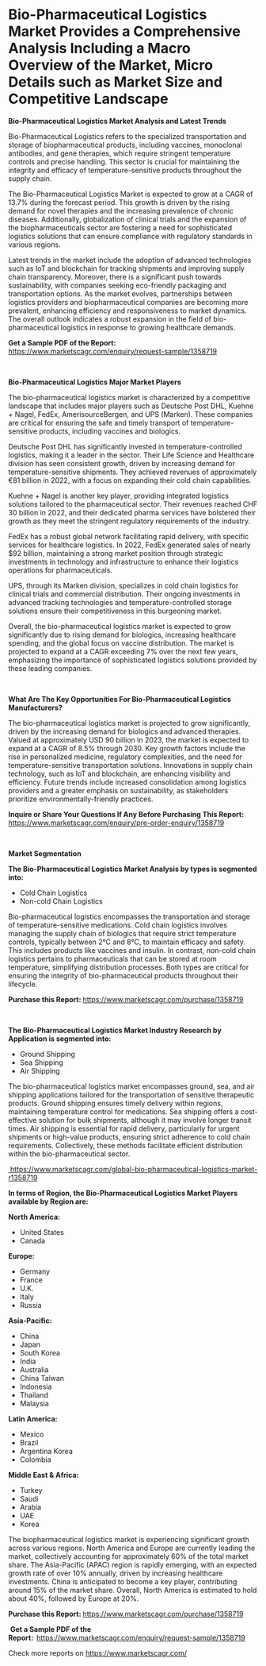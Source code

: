 <p><h1>Bio-Pharmaceutical Logistics Market Provides a Comprehensive Analysis Including a Macro Overview of the Market, Micro Details such as Market Size and Competitive Landscape</h1></p><p><strong>Bio-Pharmaceutical Logistics Market Analysis and Latest Trends</strong></p>
<p><p>Bio-Pharmaceutical Logistics refers to the specialized transportation and storage of biopharmaceutical products, including vaccines, monoclonal antibodies, and gene therapies, which require stringent temperature controls and precise handling. This sector is crucial for maintaining the integrity and efficacy of temperature-sensitive products throughout the supply chain.</p><p>The Bio-Pharmaceutical Logistics Market is expected to grow at a CAGR of 13.7% during the forecast period. This growth is driven by the rising demand for novel therapies and the increasing prevalence of chronic diseases. Additionally, globalization of clinical trials and the expansion of the biopharmaceuticals sector are fostering a need for sophisticated logistics solutions that can ensure compliance with regulatory standards in various regions.</p><p>Latest trends in the market include the adoption of advanced technologies such as IoT and blockchain for tracking shipments and improving supply chain transparency. Moreover, there is a significant push towards sustainability, with companies seeking eco-friendly packaging and transportation options. As the market evolves, partnerships between logistics providers and biopharmaceutical companies are becoming more prevalent, enhancing efficiency and responsiveness to market dynamics. The overall outlook indicates a robust expansion in the field of bio-pharmaceutical logistics in response to growing healthcare demands.</p></p>
<p><strong>Get a Sample PDF of the Report:&nbsp;</strong> <a href="https://www.marketscagr.com/enquiry/request-sample/1358719?utm_campaign=2948&utm_medium=2&utm_source=Github&utm_content=ia&utm_term=22032025&utm_id=bio-pharmaceutical-logistics">https://www.marketscagr.com/enquiry/request-sample/1358719</a></p>
<p>&nbsp;</p>
<p><strong>Bio-Pharmaceutical Logistics Major Market Players</strong></p>
<p><p>The bio-pharmaceutical logistics market is characterized by a competitive landscape that includes major players such as Deutsche Post DHL, Kuehne + Nagel, FedEx, AmerisourceBergen, and UPS (Marken). These companies are critical for ensuring the safe and timely transport of temperature-sensitive products, including vaccines and biologics.</p><p>Deutsche Post DHL has significantly invested in temperature-controlled logistics, making it a leader in the sector. Their Life Science and Healthcare division has seen consistent growth, driven by increasing demand for temperature-sensitive shipments. They achieved revenues of approximately €81 billion in 2022, with a focus on expanding their cold chain capabilities.</p><p>Kuehne + Nagel is another key player, providing integrated logistics solutions tailored to the pharmaceutical sector. Their revenues reached CHF 30 billion in 2022, and their dedicated pharma services have bolstered their growth as they meet the stringent regulatory requirements of the industry.</p><p>FedEx has a robust global network facilitating rapid delivery, with specific services for healthcare logistics. In 2022, FedEx generated sales of nearly $92 billion, maintaining a strong market position through strategic investments in technology and infrastructure to enhance their logistics operations for pharmaceuticals.</p><p>UPS, through its Marken division, specializes in cold chain logistics for clinical trials and commercial distribution. Their ongoing investments in advanced tracking technologies and temperature-controlled storage solutions ensure their competitiveness in this burgeoning market.</p><p>Overall, the bio-pharmaceutical logistics market is expected to grow significantly due to rising demand for biologics, increasing healthcare spending, and the global focus on vaccine distribution. The market is projected to expand at a CAGR exceeding 7% over the next few years, emphasizing the importance of sophisticated logistics solutions provided by these leading companies.</p></p>
<p>&nbsp;</p>
<p><strong>What Are The Key Opportunities For Bio-Pharmaceutical Logistics Manufacturers?</strong></p>
<p><p>The bio-pharmaceutical logistics market is projected to grow significantly, driven by the increasing demand for biologics and advanced therapies. Valued at approximately USD 90 billion in 2023, the market is expected to expand at a CAGR of 8.5% through 2030. Key growth factors include the rise in personalized medicine, regulatory complexities, and the need for temperature-sensitive transportation solutions. Innovations in supply chain technology, such as IoT and blockchain, are enhancing visibility and efficiency. Future trends include increased consolidation among logistics providers and a greater emphasis on sustainability, as stakeholders prioritize environmentally-friendly practices.</p></p>
<p><strong>Inquire or Share Your Questions If Any Before Purchasing This Report:</strong> <a href="https://www.marketscagr.com/enquiry/pre-order-enquiry/1358719?utm_campaign=2948&utm_medium=2&utm_source=Github&utm_content=ia&utm_term=22032025&utm_id=bio-pharmaceutical-logistics">https://www.marketscagr.com/enquiry/pre-order-enquiry/1358719</a></p>
<p>&nbsp;</p>
<p><strong>Market Segmentation</strong></p>
<p><strong>The Bio-Pharmaceutical Logistics Market Analysis by types is segmented into:</strong></p>
<p><ul><li>Cold Chain Logistics</li><li>Non-cold Chain Logistics</li></ul></p>
<p><p>Bio-pharmaceutical logistics encompasses the transportation and storage of temperature-sensitive medications. Cold chain logistics involves managing the supply chain of biologics that require strict temperature controls, typically between 2°C and 8°C, to maintain efficacy and safety. This includes products like vaccines and insulin. In contrast, non-cold chain logistics pertains to pharmaceuticals that can be stored at room temperature, simplifying distribution processes. Both types are critical for ensuring the integrity of bio-pharmaceutical products throughout their lifecycle.</p></p>
<p><strong>Purchase this Report:&nbsp;</strong><a href="https://www.marketscagr.com/purchase/1358719?utm_campaign=2948&utm_medium=2&utm_source=Github&utm_content=ia&utm_term=22032025&utm_id=bio-pharmaceutical-logistics">https://www.marketscagr.com/purchase/1358719</a></p>
<p>&nbsp;</p>
<p><strong>The Bio-Pharmaceutical Logistics Market Industry Research by Application is segmented into:</strong></p>
<p><ul><li>Ground Shipping</li><li>Sea Shipping</li><li>Air Shipping</li></ul></p>
<p><p>The bio-pharmaceutical logistics market encompasses ground, sea, and air shipping applications tailored for the transportation of sensitive therapeutic products. Ground shipping ensures timely delivery within regions, maintaining temperature control for medications. Sea shipping offers a cost-effective solution for bulk shipments, although it may involve longer transit times. Air shipping is essential for rapid delivery, particularly for urgent shipments or high-value products, ensuring strict adherence to cold chain requirements. Collectively, these methods facilitate efficient distribution within the bio-pharmaceutical sector.</p></p>
<p><a href="https://www.marketscagr.com/global-bio-pharmaceutical-logistics-market-r1358719?utm_campaign=2948&utm_medium=2&utm_source=Github&utm_content=ia&utm_term=22032025&utm_id=bio-pharmaceutical-logistics">&nbsp;https://www.marketscagr.com/global-bio-pharmaceutical-logistics-market-r1358719</a></p>
<p><strong>In terms of Region, the Bio-Pharmaceutical Logistics Market Players available by Region are:</strong></p>
<p>
    <p> <strong> North America: </strong>
        <ul>
            <li>United States</li>
            <li>Canada</li>
        </ul>
        </p> 
    <p> <strong> Europe: </strong>
        <ul>
            <li>Germany</li>
            <li>France</li>
            <li>U.K.</li>
            <li>Italy</li>
            <li>Russia</li>
        </ul>
        </p> 
    <p> <strong> Asia-Pacific: </strong>
        <ul>
            <li>China</li>
            <li>Japan</li>
            <li>South Korea</li>
            <li>India</li>
            <li>Australia</li>
            <li>China Taiwan</li>
            <li>Indonesia</li>
            <li>Thailand</li>
            <li>Malaysia</li>
        </ul>
        </p> 
    <p> <strong> Latin America: </strong>
        <ul>
            <li>Mexico</li>
            <li>Brazil</li>
            <li>Argentina Korea</li>
            <li>Colombia</li>
        </ul>
        </p> 
    <p> <strong> Middle East & Africa: </strong>
        <ul>
            <li>Turkey</li>
            <li>Saudi</li>
            <li>Arabia</li>
            <li>UAE</li>
            <li>Korea</li>
        </ul>
    </p>
    </p>
<p><p>The biopharmaceutical logistics market is experiencing significant growth across various regions. North America and Europe are currently leading the market, collectively accounting for approximately 60% of the total market share. The Asia-Pacific (APAC) region is rapidly emerging, with an expected growth rate of over 10% annually, driven by increasing healthcare investments. China is anticipated to become a key player, contributing around 15% of the market share. Overall, North America is estimated to hold about 40%, followed by Europe at 20%.</p></p>
<p><strong>Purchase this Report: </strong><a href="https://www.marketscagr.com/purchase/1358719?utm_campaign=2948&utm_medium=2&utm_source=Github&utm_content=ia&utm_term=22032025&utm_id=bio-pharmaceutical-logistics">https://www.marketscagr.com/purchase/1358719</a></p>
<p>&nbsp;<strong>Get a Sample PDF of the Report:&nbsp;&nbsp;</strong><a href="https://www.marketscagr.com/enquiry/request-sample/1358719?utm_campaign=2948&utm_medium=2&utm_source=Github&utm_content=ia&utm_term=22032025&utm_id=bio-pharmaceutical-logistics">https://www.marketscagr.com/enquiry/request-sample/1358719</a></p>
<p><strong></strong></p>
<p>Check more reports on <a href="https://www.marketscagr.com/?utm_campaign=2948&utm_medium=2&utm_source=Github&utm_content=ia&utm_term=22032025&utm_id=bio-pharmaceutical-logistics">https://www.marketscagr.com/</a></p>